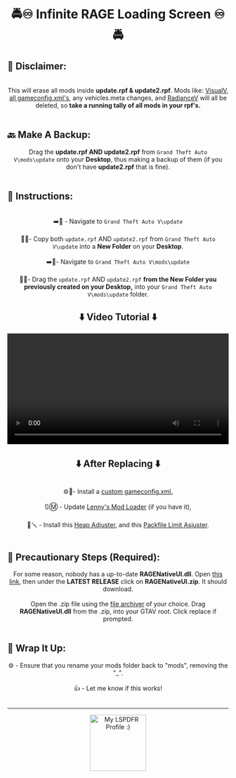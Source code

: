 <h1 align="center">🚔♾️ Infinite RAGE Loading Screen ♾️🚔</h1>

## 🚨 Disclaimer:
<p align="center">
<br>
This will erase all mods inside <b>update.rpf & update2.rpf</b>. Mods like: <a href="https://www.gta5-mods.com/misc/visualv" target="_blank">VisualV</a>, <a href="https://www.gta5-mods.com/misc/gta-5-gameconfig-300-cars">all gameconfig.xml's</a>, any vehicles.meta changes, and <a href="https://www.lcpdfr.com/downloads/gta5mods/datafile/9357-radiance-v/" target="_blank">RadianceV</a> will all be deleted, so <b>take a running tally of all mods in your rpf's.</b>
<br>
<br>
</p>

## 🔙 Make A Backup:

<p align="center">
Drag the <b>update.rpf AND update2.rpf</b> from <code>Grand Theft Auto V\mods\update</code> onto your <b>Desktop</b>, thus making a backup of them (if you don't have <b>update2.rpf</b> that is fine).
<br>
<br>
</p>

## 📃 Instructions:

<p align="center">
<br>
➡️📂 - Navigate to <code>Grand Theft Auto V\update</code>
<br>
<br>
📜👥- Copy both <code>update.rpf</code> AND <code>update2.rpf</code> from <code>Grand Theft Auto V\update</code> into a <b>New Folder</b> on your <b>Desktop</b>.
<br>
<br>
➡️📂- Navigate to <code>Grand Theft Auto V\mods\update</code>
<br>
<br>
🔁📂- Drag the <code>update.rpf</code> AND <code>update2.rpf</code> <b>from the New Folder you previously created on your Desktop,</b> into your <code>Grand Theft Auto V\mods\update</code> folder.
<br>
</p>
<h2 align="center">
  <b>⬇️ Video Tutorial ⬇️</b>
</h2>
<p align="center">
<video style="width:100%" controls src="https://i.darkvypr.com/replacing-update-rpf.mp4" type="video/mp4"></video>
</p>
<h2 align="center">
  <b>⬇️ After Replacing ⬇️</b>
</h2>
<p align="center">
<br>
⚙️📝- Install a <a href="https://www.gta5-mods.com/misc/gta-5-gameconfig-300-cars" target="_blank">custom gameconfig.xml.</a>
<br>
<br>
🔃Ⓜ️ - Update <a href="https://www.lcpdfr.com/downloads/gta5mods/misc/25437-lennys-mod-loader/" target="_blank">Lenny's Mod Loader</a> (if you have it),
<br>
<br>
📜🪛 - Install this <a href="https://www.gta5-mods.com/tools/heapadjuster" target="_blank">Heap Adjuster</a>, and this <a href="https://www.gta5-mods.com/tools/packfile-limit-adjuster" target="_blank">Packfile Limit Asjuster</a>.
<br>
<br>
</p>

## 🧩 Precautionary Steps (Required):

<p align="center">
For some reason, nobody has a up-to-date <b>RAGENativeUI.dll</b>. Open <a href="https://github.com/alexguirre/RAGENativeUI/releases" target="_blank">this link</a>, then under the <b>LATEST RELEASE</b> click on <b>RAGENativeUI.zip</b>. It should download.
<br>
<br>
Open the .zip file using the <a href="https://en.wikipedia.org/wiki/File_archiver" target="_blank">file archiver</a> of your choice. Drag <b>RAGENativeUI.dll</b> from the .zip, into your GTAV root. Click replace if prompted.
<br>
<br>
</p>

## 🎁 Wrap It Up:

<p align="center">
⚙️ - Ensure that you rename your mods folder back to "mods", removing the "_".
<br>
<br>
👍 - Let me know if this works!
<br>
<br>
</p>

---

<p align="center">
<a href="https://www.lcpdfr.com/profile/449994-darkvypr/" target="_blank">
  <img src="https://s3-screenshots.int-cdn.lcpdfrusercontent.com/monthly_2019_02/frlogo.png.4027faac813ec4b7da555ea910fd5bda.png" alt="My LSPDFR Profile :)" width="128" height="128" style="display: flex; justify-content: center;">
</a>
</p>
